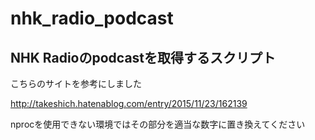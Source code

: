 # nhk_radio_podcast

## NHK Radioのpodcastを取得するスクリプト

こちらのサイトを参考にしました

http://takeshich.hatenablog.com/entry/2015/11/23/162139

nprocを使用できない環境ではその部分を適当な数字に置き換えてください
